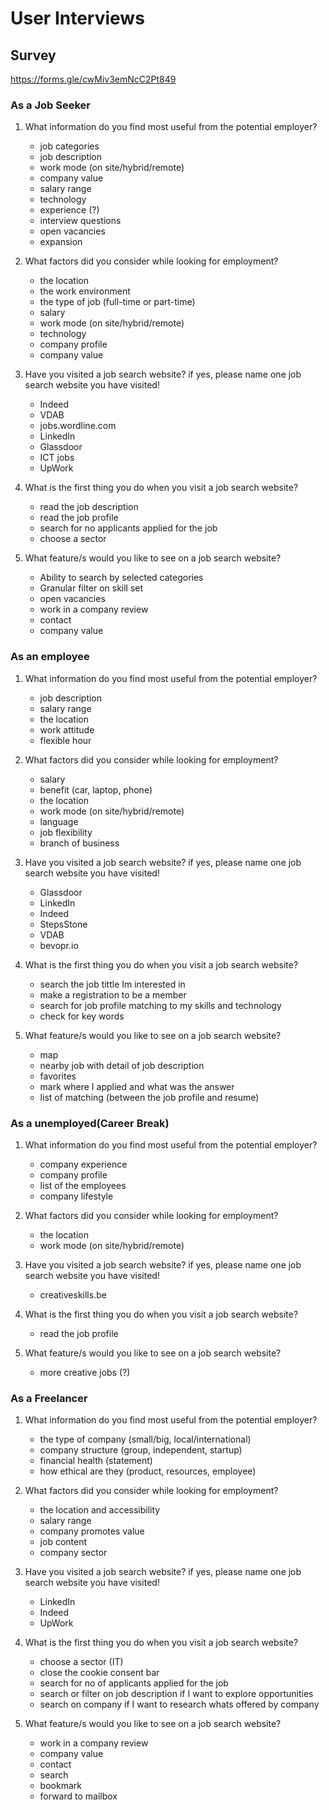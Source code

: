 # User Interviews

## Survey

<https://forms.gle/cwMiv3emNcC2Pt849>

### As a Job Seeker

1. What information do you find most useful from the potential employer?
   - job categories
   - job description
   - work mode (on site/hybrid/remote)
   - company value
   - salary range
   - technology
   - experience (?)
   - interview questions
   - open vacancies
   - expansion
  
2. What factors did you consider while looking for employment?
   - the location
   - the work environment
   - the type of job (full-time or part-time)
   - salary
   - work mode (on site/hybrid/remote)
   - technology
   - company profile
   - company value
  
3. Have you visited a job search website? if yes, please name one job search
   website you have visited!
   - Indeed
   - VDAB
   - jobs.wordline.com
   - LinkedIn
   - Glassdoor
   - ICT jobs
   - UpWork
  
4. What is the first thing you do when you visit a job search website?
   - read the job description
   - read the job profile
   - search for no applicants applied for the job
   - choose a sector
  
5. What feature/s would you like to see on a job search website?
   - Ability to search by selected categories
   - Granular filter on skill set
   - open vacancies
   - work in a company review
   - contact
   - company value
  
### As an employee

1. What information do you find most useful from the potential employer?
   - job description
   - salary range
   - the location
   - work attitude
   - flexible hour
  
2. What factors did you consider while looking for employment?
   - salary
   - benefit (car, laptop, phone)
   - the location
   - work mode (on site/hybrid/remote)
   - language
   - job flexibility
   - branch of business
  
3. Have you visited a job search website? if yes, please name one job search
    website you have visited!
   - Glassdoor
   - LinkedIn
   - Indeed
   - StepsStone
   - VDAB
   - bevopr.io

4. What is the first thing you do when you visit a job search website?
   - search the job tittle Im interested in
   - make a registration to be a member
   - search for job profile matching to my skills and technology
   - check for key words
  
5. What feature/s would you like to see on a job search website?
   - map
   - nearby job with detail of job description
   - favorites
   - mark where I applied and what was the answer
   - list of matching (between the job profile and resume)

### As a unemployed(Career Break)

1. What information do you find most useful from the potential employer?
   - company experience
   - company profile
   - list of the employees
   - company lifestyle
  
2. What factors did you consider while looking for employment?
   - the location
   - work mode (on site/hybrid/remote)
  
3. Have you visited a job search website? if yes, please name one job search
   website you have visited!
   - creativeskills.be
  
4. What is the first thing you do when you visit a job search website?
   - read the job profile
  
5. What feature/s would you like to see on a job search website?
   - more creative jobs (?)

### As a Freelancer

1. What information do you find most useful from the potential employer?
   - the type of company (small/big, local/international)
   - company structure (group, independent, startup)
   - financial health (statement)
   - how ethical are they (product, resources, employee)
  
2. What factors did you consider while looking for employment?
   - the location and accessibility
   - salary range
   - company promotes value
   - job content
   - company sector
  
3. Have you visited a job search website? if yes, please name one job search
   website you have visited!
   - LinkedIn
   - Indeed
   - UpWork
  
4. What is the first thing you do when you visit a job search website?
   - choose a sector (IT)
   - close the cookie consent bar
   - search for no of applicants applied for the job
   - search or filter on job description if I want to explore opportunities
   - search on company if I want to research whats offered by company
  
5. What feature/s would you like to see on a job search website?
   - work in a company review
   - company value
   - contact
   - search
   - bookmark
   - forward to mailbox
  